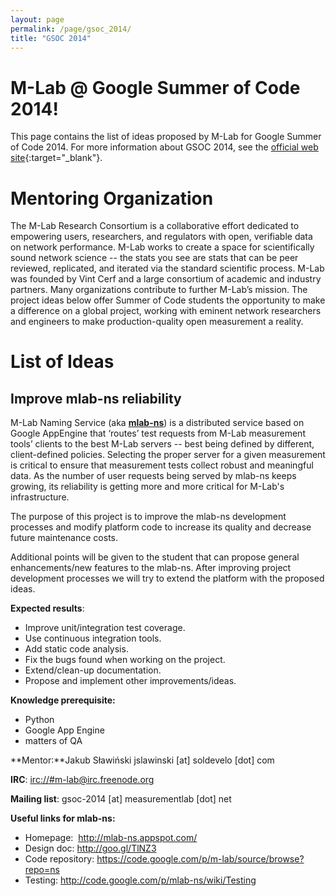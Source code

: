 ```yaml
---
layout: page
permalink: /page/gsoc_2014/
title: "GSOC 2014"
---
```


# M-Lab @ Google Summer of Code 2014!

This page contains the list of ideas proposed by M-Lab for Google Summer of Code 2014. For more information about GSOC 2014, see the [official web site](https://www.google-melange.com/gsoc/homepage/google/gsoc2014){:target="_blank"}.

# Mentoring Organization

The M-Lab Research Consortium is a collaborative effort dedicated to empowering users, researchers, and regulators with open, verifiable data on network performance. M-Lab works to create a space for scientifically sound network science -- the stats you see are stats that can be peer reviewed, replicated, and iterated via the standard scientific process. M-Lab was founded by Vint Cerf and a large consortium of academic and industry partners. Many organizations contribute to further M-Lab’s mission. The project ideas below offer Summer of Code students the opportunity to make a difference on a global project, working with eminent network researchers and engineers to make production-quality open measurement a reality.

# List of Ideas

## Improve mlab-ns reliability

M-Lab Naming Service (aka [**mlab-ns**](http://mlab-ns.appspot.com/)) is a distributed service based on Google AppEngine that ‘routes’ test requests from M-Lab measurement tools’ clients to the best M-Lab servers -- best being defined by different, client-defined policies. Selecting the proper server for a given measurement is critical to ensure that measurement tests collect robust and meaningful data. As the number of user requests being served by mlab-ns keeps growing, its reliability is getting more and more critical for M-Lab's infrastructure.

The purpose of this project is to improve the mlab-ns development processes and modify platform code to increase its quality and decrease future maintenance costs.

Additional points will be given to the student that can propose general enhancements/new features to the mlab-ns. After improving project development processes we will try to extend the platform with the proposed ideas.

**Expected results**:

- Improve unit/integration test coverage.
- Use continuous integration tools.
- Add static code analysis.
- Fix the bugs found when working on the project.
- Extend/clean-up documentation.
- Propose and implement other improvements/ideas.

**Knowledge prerequisite:**

- Python
- Google App Engine
- matters of QA

**Mentor:**Jakub Sławiński jslawinski \[at\] soldevelo \[dot\] com

**IRC**: [irc://#m-lab@irc.freenode.org](irc://#m-lab@irc.freenode.org)

**Mailing list**: gsoc-2014 \[at\] measurementlab \[dot\] net

**Useful links for mlab-ns:**

- Homepage:  <http://mlab-ns.appspot.com/>
- Design doc: <http://goo.gl/TlNZ3>
- Code repository: <https://code.google.com/p/m-lab/source/browse?repo=ns>
- Testing: <http://code.google.com/p/mlab-ns/wiki/Testing>